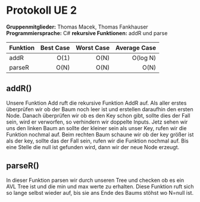 # Protokoll UE 2

**Gruppenmitglieder:** Thomas Macek, Thomas Fankhauser  
**Programmiersprache:** C#
**rekursive Funktionen:** addR und parse

|Funktion |Best Case |Worst Case|Average Case|
|----------|---------:|---------:|-----------:|
|addR| O(1) | O(N) | O(log N)|
|parseR| O(N) | O(N) | O(N)|

## addR()
<!--  -->
Unsere Funktion Add ruft die rekursive Funktion AddR auf. Als aller erstes überprüfen wir ob der Baum noch leer ist und erstellen daraufhin den ersten Node. Danach überprüfen wir ob es den Key schon gibt, sollte dies der Fall sein, wird er verworfen, so verhindern wir doppelte Inputs.
Jetz sehen wir uns den linken Baum an sollte der kleiner sein als unser Key, rufen wir die Funktion nochmal auf.
Beim rechten Baum schaune wir ob der key größer ist als der key, sollte das der Fall sein, rufen wir die Funktion nochmal auf. Bis eine Stelle die null ist gefunden wird, dann wir der neue Node erzeugt.


## parseR()

In dieser Funktion parsen wir durch unseren Tree und checken ob es ein AVL Tree ist und die min und max werte  zu erhalten. Diese Funktion ruft sich so lange selbst wieder auf, bis sie ans Ende des Baums stöhst wo N=null ist.
